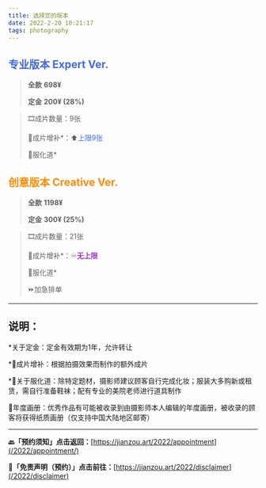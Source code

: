 ```yaml
---
title: 选择您的版本
date: 2022-2-20 10:21:17
tags: photography
---
```


##  <font color="royalblue">专业版本 Expert Ver.</font>

> **全款** **698¥**
>
> **定金** **200¥ (28%)**



> 🎞️成片数量：9张
>
> 🎁成片增补*：⬆️<font color="royalblue">上限9张</font>
>
> 💄服化道*

##  <font color="darkorange">创意版本 Creative Ver.</font>

> **全款**    **1198¥**
>
> **定金**  **300¥ (25%)**



> 🎞️成片数量：21张
>
> 🎁成片增补*：♾️<font color="darkorchid">**无上限**</font>
>
> 💄服化道*
>
> ⏩加急排单

------



## 说明：

*关于定金：定金有效期为1年，允许转让

*🎁成片增补：根据拍摄效果而制作的额外成片

*💄关于服化道：除特定题材，摄影师建议顾客自行完成化妆；服装大多购新或租赁，需自行准备鞋袜；配有专业的美院老师进行道具制作

📘年度画册：优秀作品有可能被收录到由摄影师本人编辑的年度画册，被收录的顾客将获得纸质画册（仅支持中国大陆地区邮寄）

------

**🔙「预约须知」点击返回：**[https://jianzou.art/2022/appointment](/2022/appointment/)

**📄「免责声明（预约）」点击前往：**[https://jianzou.art/2022/disclaimer](/2022/disclaimer)
